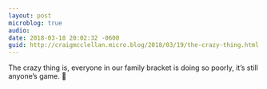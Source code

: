 ```yaml
---
layout: post
microblog: true
audio: 
date: 2018-03-18 20:02:32 -0600
guid: http://craigmcclellan.micro.blog/2018/03/19/the-crazy-thing.html
---
```

The crazy thing is, everyone in our family bracket is doing so poorly, it’s still anyone’s game. 🏀
